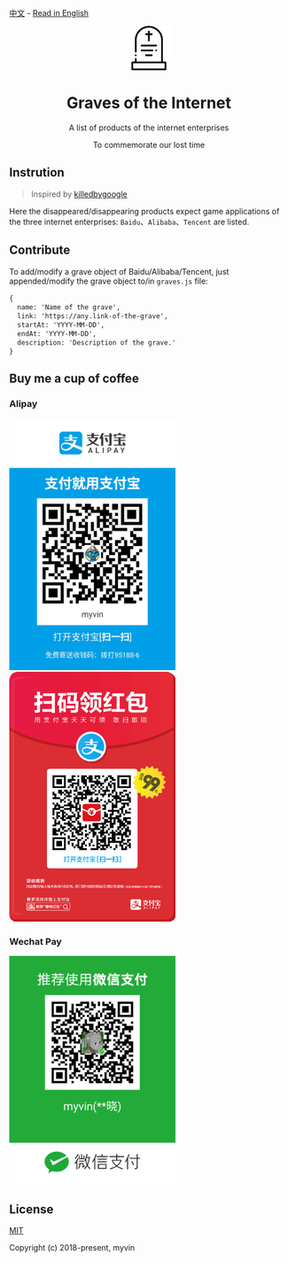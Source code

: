 [中文](README.md) - [Read in English](README.en.md)

<div align="center">
  <img src="src/assets/grave.png" alt="grave" style="height: 80px;width: 80px;padding: 0 20px;">
  <h1>Graves of the Internet</h1>
  <p>A list of products of the internet enterprises</p>
  <p>To commemorate our lost time</p>
</div>

## Instrution

> Inspired by [killedbygoogle](https://killedbygoogle.com/)

Here the disappeared/disappearing products expect game applications of the three internet enterprises: `Baidu`、`Alibaba`、`Tencent` are listed.

## Contribute

To add/modify a grave object of Baidu/Alibaba/Tencent, just appended/modify the grave object to/in `graves.js` file:

```
{
  name: 'Name of the grave',
  link: 'https://any.link-of-the-grave',
  startAt: 'YYYY-MM-DD',
  endAt: 'YYYY-MM-DD',
  description: 'Description of the grave.'
}
```

## Buy me a cup of coffee

### Alipay

<img src="https://raw.githubusercontent.com/myvin/miniprogram/master/9181893579988_.pic_hd.jpg" width="300" /> <img src="https://raw.githubusercontent.com/myvin/miniprogram/master/9191893579989_.pic.jpg" width="300" />

### Wechat Pay

<img src="https://raw.githubusercontent.com/myvin/miniprogram/master/9201893579990_.pic_hd.jpg" width="300" />

## License

[MIT](http://opensource.org/licenses/MIT)

Copyright (c) 2018-present, myvin
